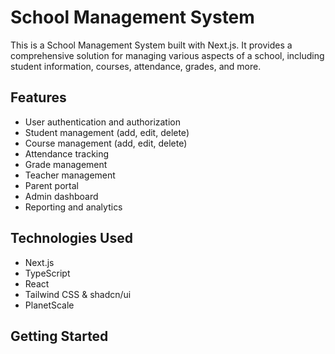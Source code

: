 # School Management System

This is a School Management System built with Next.js. It provides a comprehensive solution for managing various aspects of a school, including student information, courses, attendance, grades, and more.

## Features

- User authentication and authorization
- Student management (add, edit, delete)
- Course management (add, edit, delete)
- Attendance tracking
- Grade management
- Teacher management
- Parent portal
- Admin dashboard
- Reporting and analytics

## Technologies Used

- Next.js
- TypeScript
- React
- Tailwind CSS & shadcn/ui
- PlanetScale

## Getting Started
